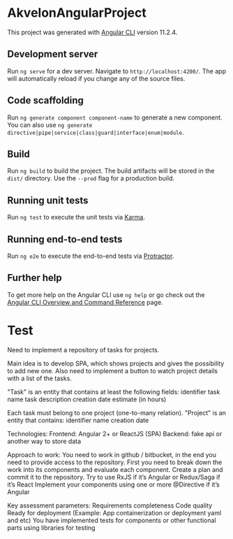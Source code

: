 # AkvelonAngularProject

This project was generated with [Angular CLI](https://github.com/angular/angular-cli) version 11.2.4.

## Development server

Run `ng serve` for a dev server. Navigate to `http://localhost:4200/`. The app will automatically reload if you change any of the source files.

## Code scaffolding

Run `ng generate component component-name` to generate a new component. You can also use `ng generate directive|pipe|service|class|guard|interface|enum|module`.

## Build

Run `ng build` to build the project. The build artifacts will be stored in the `dist/` directory. Use the `--prod` flag for a production build.

## Running unit tests

Run `ng test` to execute the unit tests via [Karma](https://karma-runner.github.io).

## Running end-to-end tests

Run `ng e2e` to execute the end-to-end tests via [Protractor](http://www.protractortest.org/).

## Further help

To get more help on the Angular CLI use `ng help` or go check out the [Angular CLI Overview and Command Reference](https://angular.io/cli) page.

# Test

Need to implement a repository of tasks for projects. 

Main idea is to develop SPA, which shows projects and gives the possibility to add new one. Also need to implement a button to watch project details with a list of the tasks.

"Task" is an entity that contains at least the following fields: 
identifier
task name
task description
creation date
estimate (in hours)

Each task must belong to one project (one-to-many relation). "Project" is an entity that contains:
identifier 
name
creation date

Technologies:
Frontend: Angular 2+ or ReactJS (SPA)
Backend: fake api or another way to store data

Approach to work:
You need to work in github / bitbucket, in the end you need to provide access to the repository.
First you need to break down the work into its components and evaluate each component. Create a plan and commit it to the repository.
Try to use RxJS if it’s Angular or Redux/Saga if it’s React
Implement your components using one or more @Directive if it’s Angular

Key assessment parameters:
Requirements completeness
Code quality
Ready for deployment (Example: App containerization or deployment yaml and etc)
You have implemented tests for components or other functional parts using libraries for testing





